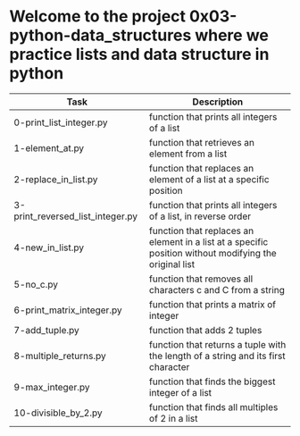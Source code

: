 # Welcome to the project 0x03-python-data_structures where we practice lists and data structure in python
| Task | Description |
| ----- | ----------- |
| 0-print_list_integer.py | function that prints all integers of a list |
| 1-element_at.py | function that retrieves an element from a list |
| 2-replace_in_list.py | function that replaces an element of a list at a specific position |
| 3-print_reversed_list_integer.py | function that prints all integers of a list, in reverse order |
| 4-new_in_list.py | function that replaces an element in a list at a specific position without modifying the original list |
| 5-no_c.py | function that removes all characters c and C from a string |
| 6-print_matrix_integer.py |  function that prints a matrix of integer |
| 7-add_tuple.py |  function that adds 2 tuples |
| 8-multiple_returns.py | function that returns a tuple with the length of a string and its first character |
| 9-max_integer.py | function that finds the biggest integer of a list |
| 10-divisible_by_2.py | function that finds all multiples of 2 in a list |
